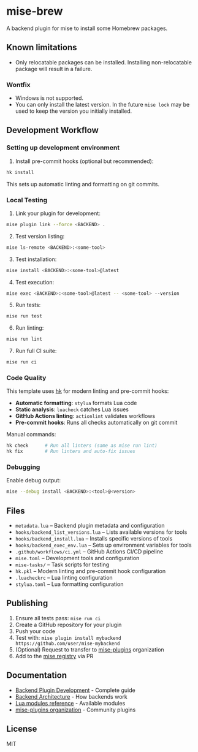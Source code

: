 # mise-brew

A backend plugin for mise to install some Homebrew packages.

## Known limitations
- Only relocatable packages can be installed. Installing non-relocatable package will result in a failure.

### Wontfix
- Windows is not supported.
- You can only install the latest version. In the future `mise lock` may be used to keep the version you initially installed.


## Development Workflow

### Setting up development environment

1. Install pre-commit hooks (optional but recommended):
```bash
hk install
```

This sets up automatic linting and formatting on git commits.

### Local Testing

1. Link your plugin for development:
```bash
mise plugin link --force <BACKEND> .
```

2. Test version listing:
```bash
mise ls-remote <BACKEND>:<some-tool>
```

3. Test installation:
```bash
mise install <BACKEND>:<some-tool>@latest
```

4. Test execution:
```bash
mise exec <BACKEND>:<some-tool>@latest -- <some-tool> --version
```

5. Run tests:
```bash
mise run test
```

6. Run linting:
```bash
mise run lint
```

7. Run full CI suite:
```bash
mise run ci
```

### Code Quality

This template uses [hk](https://hk.jdx.dev) for modern linting and pre-commit hooks:

- **Automatic formatting**: `stylua` formats Lua code
- **Static analysis**: `luacheck` catches Lua issues  
- **GitHub Actions linting**: `actionlint` validates workflows
- **Pre-commit hooks**: Runs all checks automatically on git commit

Manual commands:
```bash
hk check      # Run all linters (same as mise run lint)
hk fix        # Run linters and auto-fix issues
```

### Debugging

Enable debug output:
```bash
mise --debug install <BACKEND>:<tool>@<version>
```

## Files

- `metadata.lua` – Backend plugin metadata and configuration
- `hooks/backend_list_versions.lua` – Lists available versions for tools
- `hooks/backend_install.lua` – Installs specific versions of tools
- `hooks/backend_exec_env.lua` – Sets up environment variables for tools
- `.github/workflows/ci.yml` – GitHub Actions CI/CD pipeline
- `mise.toml` – Development tools and configuration
- `mise-tasks/` – Task scripts for testing
- `hk.pkl` – Modern linting and pre-commit hook configuration
- `.luacheckrc` – Lua linting configuration
- `stylua.toml` – Lua formatting configuration

## Publishing

1. Ensure all tests pass: `mise run ci`
2. Create a GitHub repository for your plugin
3. Push your code
4. Test with: `mise plugin install mybackend https://github.com/user/mise-mybackend`
5. (Optional) Request to transfer to [mise-plugins](https://github.com/mise-plugins) organization
6. Add to the [mise registry](https://github.com/jdx/mise/blob/main/registry.toml) via PR

## Documentation

- [Backend Plugin Development](https://mise.jdx.dev/backend-plugin-development.html) - Complete guide
- [Backend Architecture](https://mise.jdx.dev/dev-tools/backend_architecture.html) - How backends work
- [Lua modules reference](https://mise.jdx.dev/plugin-lua-modules.html) - Available modules
- [mise-plugins organization](https://github.com/mise-plugins) - Community plugins

## License

MIT

